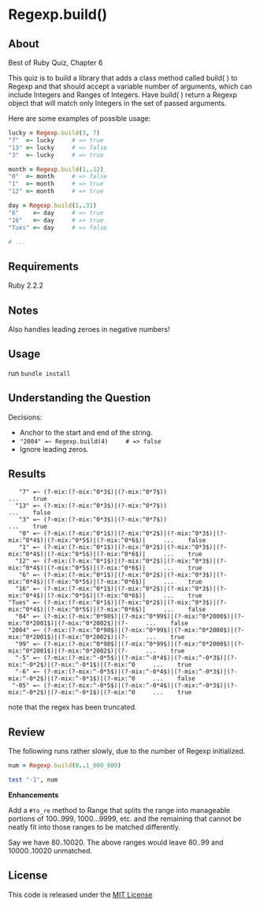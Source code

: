 # Regexp.build()

## About

Best of Ruby Quiz, Chapter 6

This quiz is to build a library that adds a class method called build( ) to Regexp and that should accept a variable number of arguments, which can include Integers and Ranges of Integers. Have build( ) return a Regexp object that will match only Integers in the set of passed arguments.

Here are some examples of possible usage:

```ruby
lucky = Regexp.build(3, 7)
"7"  =~ lucky     # => true
"13" =~ lucky     # => false
"3"  =~ lucky     # => true

month = Regexp.build(1..12)
"0"  =~ month     # => false
"1"  =~ month     # => true
"12" =~ month     # => true

day = Regexp.build(1..31)
"6"    =~ day     # => true
"16"   =~ day     # => true
"Tues" =~ day     # => false

# ...
```

## Requirements

Ruby 2.2.2

## Notes

Also handles leading zeroes in negative numbers!

## Usage

run `bundle install`

## Understanding the Question

Decisions: 

- Anchor to the start and end of the string. 
- `"2004" =~ Regexp.build(4)     # => false`
- Ignore leading zeros.

## Results

```
   "7" =~ (?-mix:(?-mix:^0*3$)|(?-mix:^0*7$))                                                             ...    true
  "13" =~ (?-mix:(?-mix:^0*3$)|(?-mix:^0*7$))                                                             ...    false
   "3" =~ (?-mix:(?-mix:^0*3$)|(?-mix:^0*7$))                                                             ...    true
   "0" =~ (?-mix:(?-mix:^0*1$)|(?-mix:^0*2$)|(?-mix:^0*3$)|(?-mix:^0*4$)|(?-mix:^0*5$)|(?-mix:^0*6$)|     ...    false
   "1" =~ (?-mix:(?-mix:^0*1$)|(?-mix:^0*2$)|(?-mix:^0*3$)|(?-mix:^0*4$)|(?-mix:^0*5$)|(?-mix:^0*6$)|     ...    true
  "12" =~ (?-mix:(?-mix:^0*1$)|(?-mix:^0*2$)|(?-mix:^0*3$)|(?-mix:^0*4$)|(?-mix:^0*5$)|(?-mix:^0*6$)|     ...    true
   "6" =~ (?-mix:(?-mix:^0*1$)|(?-mix:^0*2$)|(?-mix:^0*3$)|(?-mix:^0*4$)|(?-mix:^0*5$)|(?-mix:^0*6$)|     ...    true
  "16" =~ (?-mix:(?-mix:^0*1$)|(?-mix:^0*2$)|(?-mix:^0*3$)|(?-mix:^0*4$)|(?-mix:^0*5$)|(?-mix:^0*6$)|     ...    true
"Tues" =~ (?-mix:(?-mix:^0*1$)|(?-mix:^0*2$)|(?-mix:^0*3$)|(?-mix:^0*4$)|(?-mix:^0*5$)|(?-mix:^0*6$)|     ...    false
  "04" =~ (?-mix:(?-mix:^0*98$)|(?-mix:^0*99$)|(?-mix:^0*2000$)|(?-mix:^0*2001$)|(?-mix:^0*2002$)|(?-     ...    false
"2004" =~ (?-mix:(?-mix:^0*98$)|(?-mix:^0*99$)|(?-mix:^0*2000$)|(?-mix:^0*2001$)|(?-mix:^0*2002$)|(?-     ...    true
  "99" =~ (?-mix:(?-mix:^0*98$)|(?-mix:^0*99$)|(?-mix:^0*2000$)|(?-mix:^0*2001$)|(?-mix:^0*2002$)|(?-     ...    true
  "-5" =~ (?-mix:(?-mix:^-0*5$)|(?-mix:^-0*4$)|(?-mix:^-0*3$)|(?-mix:^-0*2$)|(?-mix:^-0*1$)|(?-mix:^0     ...    true
  "-6" =~ (?-mix:(?-mix:^-0*5$)|(?-mix:^-0*4$)|(?-mix:^-0*3$)|(?-mix:^-0*2$)|(?-mix:^-0*1$)|(?-mix:^0     ...    false
 "-05" =~ (?-mix:(?-mix:^-0*5$)|(?-mix:^-0*4$)|(?-mix:^-0*3$)|(?-mix:^-0*2$)|(?-mix:^-0*1$)|(?-mix:^0     ...    true
 ```
note that the regex has been truncated.

## Review

The following runs rather slowly, due to the number of Regexp initialized.

```ruby
num = Regexp.build(0..1_000_000)

test "-1", num
```

**Enhancements**

Add a `#to_re` method to Range that splits the range into manageable portions of 100..999, 1000...9999, etc. and the remaining that cannot be neatly fit into those ranges to be matched differently.

Say we have 80..10020. The above ranges would leave 80..99 and 10000..10020 unmatched.

## License

This code is released under the [MIT License](http://www.opensource.org/licenses/MIT)


